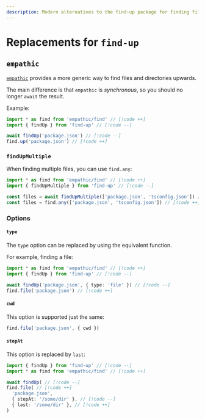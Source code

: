 ```yaml
---
description: Modern alternatives to the find-up package for finding files by walking up parent directories
---
```


# Replacements for `find-up`

## `empathic`

[`empathic`](https://github.com/lukeed/empathic) provides a more generic way to find files and directories upwards.

The main difference is that `empathic` is _synchronous_, so you should no longer `await` the result.

Example:

```ts
import * as find from 'empathic/find' // [!code ++]
import { findUp } from 'find-up' // [!code --]

await findUp('package.json') // [!code --]
find.up('package.json') // [!code ++]
```

### `findUpMultiple`

When finding multiple files, you can use `find.any`:

```ts
import * as find from 'empathic/find' // [!code ++]
import { findUpMultiple } from 'find-up' // [!code --]

const files = await findUpMultiple(['package.json', 'tsconfig.json']) // [!code --]
const files = find.any(['package.json', 'tsconfig.json']) // [!code ++]
```

### Options

#### `type`

The `type` option can be replaced by using the equivalent function.

For example, finding a file:

```ts
import * as find from 'empathic/find' // [!code ++]
import { findUp } from 'find-up' // [!code --]

await findUp('package.json', { type: 'file' }) // [!code --]
find.file('package.json') // [!code ++]
```

#### `cwd`

This option is supported just the same:

```ts
find.file('package.json', { cwd })
```

#### `stopAt`

This option is replaced by `last`:

<!-- eslint-skip -->
```ts
import { findUp } from 'find-up' // [!code --]
import * as find from 'empathic/find' // [!code ++]

await findUp( // [!code --]
find.file( // [!code ++]
  'package.json',
  { stopAt: '/some/dir' }, // [!code --]
  { last: '/some/dir' }, // [!code ++]
)
```
